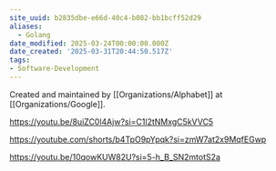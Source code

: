 ```yaml
---
site_uuid: b2835dbe-e66d-40c4-b082-bb1bcff52d29
aliases:
  - Golang
date_modified: 2025-03-24T00:00:00.000Z
date_created: '2025-03-31T20:44:50.517Z'
tags:
- Software-Development
---
```





Created and maintained by [[Organizations/Alphabet]] at [[Organizations/Google]].

https://youtu.be/8uiZC0l4Ajw?si=C1l2tNMxgC5kVVC5

https://youtube.com/shorts/b4TpO9pYpqk?si=zmW7at2x9MqfEGwp

https://youtu.be/10qowKUW82U?si=5-h_B_SN2mtotS2a
